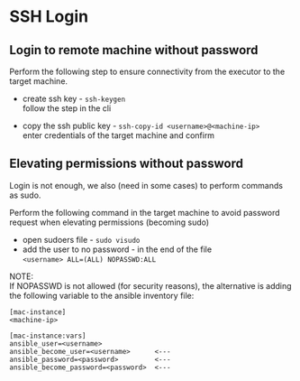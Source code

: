 
# SSH Login

## Login to remote machine without password

Perform the following step to ensure connectivity from the executor to the target machine.

* create ssh key - `ssh-keygen`\
  follow the step in the cli

* copy the ssh public key - `ssh-copy-id <username>@<machine-ip>`\
  enter credentials of the target machine and confirm

## Elevating permissions without password

Login is not enough, we also (need in some cases) to perform commands as sudo.

Perform the following command in the target machine to avoid password request when elevating permissions (becoming sudo)

* open sudoers file - `sudo visudo`
* add the user to no password - in the end of the file\
  `<username> ALL=(ALL) NOPASSWD:ALL`

NOTE:\
If NOPASSWD is not allowed (for security reasons), the alternative is adding the following variable to the ansible inventory file:

```
[mac-instance]
<machine-ip>

[mac-instance:vars]
ansible_user=<username>
ansible_become_user=<username>      <---
ansible_password=<password>         <---
ansible_become_password=<password>  <---
```
